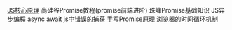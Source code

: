 [JS核心原理](https://www.bilibili.com/video/BV1g34y1R7hu?p=13)
尚硅谷Promise教程(promise前端进阶)
珠峰Promise基础知识
JS异步编程
async await
js中错误的捕获
手写Promise原理
浏览器的时间循环机制